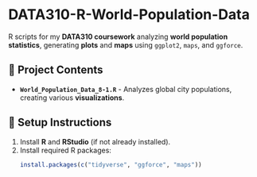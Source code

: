 # DATA310-R-World-Population-Data
R scripts for my **DATA310 coursework** analyzing **world population statistics**, generating **plots** and **maps** using `ggplot2`, `maps`, and `ggforce`.

## 📂 Project Contents
- **`World_Population_Data_8-1.R`** - Analyzes global city populations, creating various **visualizations**.

## 📌 Setup Instructions
1. Install **R** and **RStudio** (if not already installed).
2. Install required R packages:
   ```r
   install.packages(c("tidyverse", "ggforce", "maps"))

